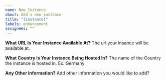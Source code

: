 ```yaml
---
name: New Instance
about: Add a new instance
title: "[instance]"
labels: enhancement
assignees: ""
---
```


**What URL Is Your Instance Available At?**
The url your insance will be available at.

**What Country Is Your Instance Being Hosted In?**
The name of the Country the instance is hosted in. Ex. Germany

**Any Other Information?**
Add other information you would like to add?
